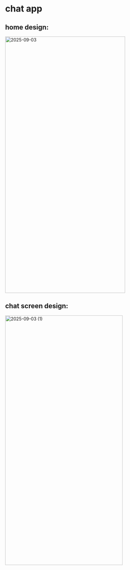 # chat app

## home design:

<img width="385" height="820" alt="2025-09-03" src="https://github.com/user-attachments/assets/a3020c91-baa1-4484-b277-fd3a1192b39f" />

## chat screen design:

<img width="377" height="798" alt="2025-09-03 (1)" src="https://github.com/user-attachments/assets/5aab1274-e64a-429a-83e2-021c9b30e20d" />

